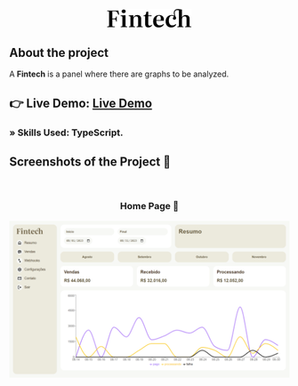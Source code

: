 <div align='center'><img style="width:30%" src='./src/assets/fintech.svg'/></div>

<h2>About the project</h2>

  <p>A <b>Fintech</b> is a panel where there are graphs to be analyzed.</p>

## 👉 Live Demo: <a href='https://fintech-blush.vercel.app/'>Live Demo</a>

### » Skills Used: TypeScript.

##

<h2>Screenshots of the Project 📸</h2>
<br>
<h3 align='center'>Home Page 🏡</h3>

<div align='center'>
<img src='./src/assets/homepage-fintech.png'/>

</div>
